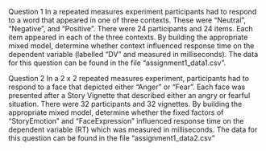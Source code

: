 Question 1
In a repeated measures experiment participants had to respond to a word that appeared in one of three
contexts. These were “Neutral”, “Negative”, and “Positive”. There were 24 participants and 24 items. Each
item appeared in each of the three contexts. By building the appropriate mixed model, determine whether
context influenced response time on the dependent variable (labelled “DV” and measured in milliseconds).
The data for this question can be found in the file “assignment1_data1.csv”.

Question 2
In a 2 x 2 repeated measures experiment, participants had to respond to a face that depicted either “Anger”
or “Fear”. Each face was presented after a Story Vignette that described either an angry or fearful situation. There were 32 participants and 32 vignettes. By building the appropriate mixed model, determine
whether the fixed factors of “StoryEmotion” and “FaceExpression” influenced response time on the dependent variable (RT) which was measured in milliseconds. The data for this question can be found in the file
“assignment1_data2.csv”
